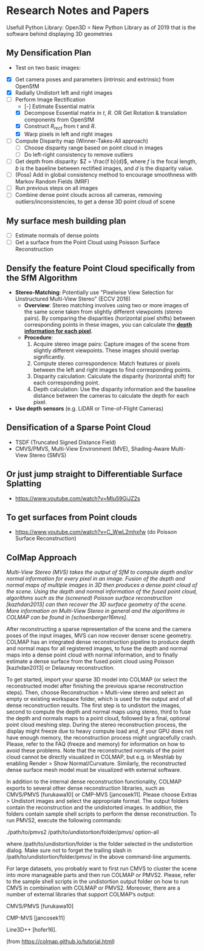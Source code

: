 # Research Notes and Papers

Usefull Python Library: Open3D = New Python Library as of 2019 that is the software behind displaying 3D geometries

## My Densification Plan
- Test on two basic images:
- [x] Get camera poses and parameters (intrinsic and extrinsic) from OpenSfM
- [x] Radially Undistort left and right images
- [ ] Perform Image Rectification
  - [-] Estimate Essential matrix
  - [x] Decompose Essential matrix in $t$, $R$. OR Get Rotation & translation components from OpenSfM 
  - [x] Construct $R_{rect}$ from $t$ and $R$.
  - [x] Warp pixels in left and right images
- [ ] Compute Disparity map (Winner-Takes-All approach)
  - [ ] Choose disparity range based on point cloud in images
  - [ ] Do left-right consistency to remove outliers
- [ ] Get depth from disparity: $Z = \frac{f b}{d}$, where $f$ is the focal length, $b$ is the baseline between rectified images, and $d$ is the disparity value.
- [ ] (Poss) Add in global consistency method to encourage smoothness with Markov Random Fields (MRF)
- [ ] Run previous steps on all images
- [ ] Combine dense point clouds across all cameras, removing outliers/inconsistencies, to get a dense 3D point cloud of scene

## My surface mesh building plan
- [ ] Estimate normals of dense points
- [ ] Get a surface from the Point Cloud using Poisson Surface Reconstruction

## Densify the feature Point Cloud specifically from the SfM Algorithm
- **Stereo-Matching**: Potentially use "Pixelwise View Selection for Unstructured Multi-View Stereo" (ECCV 2016)
    - **Overview**: Stereo matching involves using two or more images of the same scene taken from slightly different viewpoints (stereo pairs). By comparing the disparities (horizontal pixel shifts) between corresponding points in these images, you can calculate the **<u>depth information for each pixel</u>**.
    - **Procedure**:
        1. Acquire stereo image pairs: Capture images of the scene from slightly different viewpoints. These images should overlap significantly.
        2. Compute stereo correspondence: Match features or pixels between the left and right images to find corresponding points.
        3. Disparity calculation: Calculate the disparity (horizontal shift) for each corresponding point.
        4. Depth calculation: Use the disparity information and the baseline distance between the cameras to calculate the depth for each pixel.
- **Use depth sensors** (e.g. LiDAR or Time-of-Flight Cameras)

## Densification of a Sparse Point Cloud

- TSDF (Truncated Signed Distance Field)
- CMVS/PMVS, Multi-View Environment (MVE), Shading-Aware Multi-View Stereo (SMVS)

## Or just jump straight to Differentiable Surface Splatting

- https://www.youtube.com/watch?v=MIu59GiJZ2s

## To get surfaces from Point clouds
- https://www.youtube.com/watch?v=C_WwL2mhxfw (do Poisson Surface Reconstruction)

## ColMap Approach
*Multi-View Stereo (MVS) takes the output of SfM to compute depth and/or normal information for every pixel in an image. Fusion of the depth and normal maps of multiple images in 3D then produces a dense point cloud of the scene. Using the depth and normal information of the fused point cloud, algorithms such as the (screened) Poisson surface reconstruction [kazhdan2013] can then recover the 3D surface geometry of the scene. More information on Multi-View Stereo in general and the algorithms in COLMAP can be found in [schoenberger16mvs].*

After reconstructing a sparse representation of the scene and the camera poses of the input images, MVS can now recover denser scene geometry. COLMAP has an integrated dense reconstruction pipeline to produce depth and normal maps for all registered images, to fuse the depth and normal maps into a dense point cloud with normal information, and to finally estimate a dense surface from the fused point cloud using Poisson [kazhdan2013] or Delaunay reconstruction.

To get started, import your sparse 3D model into COLMAP (or select the reconstructed model after finishing the previous sparse reconstruction steps). Then, choose Reconstruction > Multi-view stereo and select an empty or existing workspace folder, which is used for the output and of all dense reconstruction results. The first step is to undistort the images, second to compute the depth and normal maps using stereo, third to fuse the depth and normals maps to a point cloud, followed by a final, optional point cloud meshing step. During the stereo reconstruction process, the display might freeze due to heavy compute load and, if your GPU does not have enough memory, the reconstruction process might ungracefully crash. Please, refer to the FAQ (freeze and memory) for information on how to avoid these problems. Note that the reconstructed normals of the point cloud cannot be directly visualized in COLMAP, but e.g. in Meshlab by enabling Render > Show Normal/Curvature. Similarly, the reconstructed dense surface mesh model must be visualized with external software.

In addition to the internal dense reconstruction functionality, COLMAP exports to several other dense reconstruction libraries, such as CMVS/PMVS [furukawa10] or CMP-MVS [jancosek11]. Please choose Extras > Undistort images and select the appropriate format. The output folders contain the reconstruction and the undistorted images. In addition, the folders contain sample shell scripts to perform the dense reconstruction. To run PMVS2, execute the following commands:

./path/to/pmvs2 /path/to/undistortion/folder/pmvs/ option-all

where /path/to/undistortion/folder is the folder selected in the undistortion dialog. Make sure not to forget the trailing slash in /path/to/undistortion/folder/pmvs/ in the above command-line arguments.

For large datasets, you probably want to first run CMVS to cluster the scene into more manageable parts and then run COLMAP or PMVS2. Please, refer to the sample shell scripts in the undistortion output folder on how to run CMVS in combination with COLMAP or PMVS2. Moreover, there are a number of external libraries that support COLMAP’s output:

CMVS/PMVS [furukawa10]

CMP-MVS [jancosek11]

Line3D++ [hofer16].


(from https://colmap.github.io/tutorial.html)